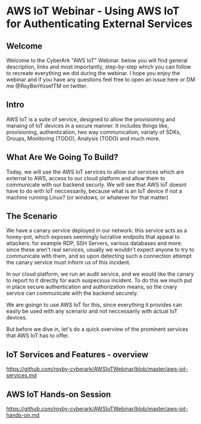 # AWS IoT Webinar - Using AWS IoT for Authenticating External Services

## Welcome

Welcome to the CyberArk "AWS IoT" Webinar. 
below you will find general description, links and most importantly, step-by-step which you can follow to recreate everything we did during the webinar. 
I hope you enjoy the webinar and if you have any questions feel free to open an issue here or DM me @RoyBenYosefTM on twitter.

## Intro

AWS IoT is a suite of service, designed to allow the provisioning and manaing of IoT devices in a secure manner. It includes things like, provisioning, authentication, two way communication, variaty of SDKs, Groups, Monitoring (TODO), Analysis (TODO) and much more.

## What Are We Going To Build?
Today, we will use the AWS IoT services to allow our services which are external to AWS, access to our cloud platform and allow them to communicate with our backend securly. We will see that AWS IoT doesnt have to do with IoT neccessarily, because what is an IoT device if not a machine running Linux? (or windows, or whatever for that matter)

## The Scenario
We have a canary service deployed in our network. this service acts as a honey-pot, which exposes seemingly lucrative endpoits that appeal to attackers. for example RDP, SSH Servers, various databases and more. since these aren't real services, usually we wouldn't expect anyone to try to communicate with them, and so upon detecting such a connection attempt the canary service must inform us of this incident.

In our cloud platform, we run an audit service, and we would like the canary to report to it directly for each suspecious incident. To do this we much put in place secure authentication and authorization means, so the cnary service can communicate with the backend securely.

We are goingn to use AWS IoT for this, since everything it provides can easily be used with any scenario and not neccessarily with actual IoT devices.

But before we dive in, let's do a quick overview of the prominent services that AWS IoT has to offer.

## IoT Services and Features - overview

https://github.com/royby-cyberark/AWSIoTWebinar/blob/master/aws-iot-services.md

## AWS IoT Hands-on Session

https://github.com/royby-cyberark/AWSIoTWebinar/blob/master/aws-iot-hands-on.md

